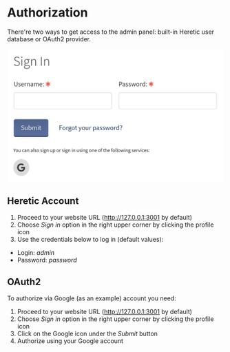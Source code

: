 # Authorization

There're two ways to get access to the admin panel: built-in Heretic user database or OAuth2 provider.

![Alt text](./images/authorization.png)

## Heretic Account

1. Proceed to your website URL (http://127.0.0.1:3001 by default)
2. Choose *Sign in* option in the right upper corner by clicking the profile icon
3. Use the credentials below to log in (default values):
+ Login: *admin*
+ Password: *password*

## OAuth2

To authorize via Google (as an example) account you need:

1. Proceed to your website URL (http://127.0.0.1:3001 by default)
2. Choose *Sign in* option in the right upper corner by clicking the profile icon
3. Click on the Google icon under the *Submit* button
4. Authorize using your Google account
